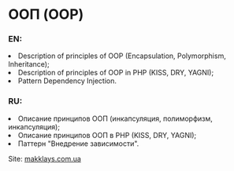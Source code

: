 # ООП (OOP)

### EN: 
  <li> Description of principles of OOP (Encapsulation, Polymorphism, Inheritance);
  <li> Description of principles of OOP in PHP (KISS, DRY, YAGNI);
  <li> Pattern Dependency Injection.

### RU:
   <li> Описание принципов ООП (инкапсуляция, полиморфизм, инкапсуляция);
   <li> Описание принципов ООП в PHP (KISS, DRY, YAGNI);
   <li> Паттерн "Внедрение зависимости".

Site: [makklays.com.ua](http://makklays.com.ua?from=github)
